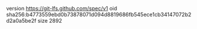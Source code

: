 version https://git-lfs.github.com/spec/v1
oid sha256:b4773559ebd0b73878071d094d8819686fb545ece1cb34147072b2d2a0a5be2f
size 2892
